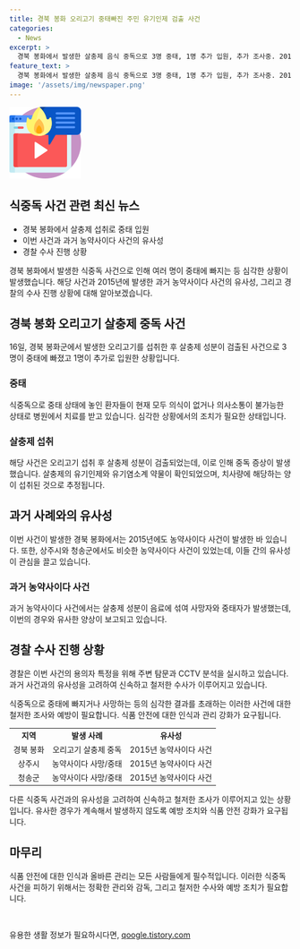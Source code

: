 ```yaml
---
title: 경북 봉화 오리고기 중태빠진 주민 유기인제 검출 사건
categories:
  - News
excerpt: >
  경북 봉화에서 발생한 살충제 음식 중독으로 3명 중태, 1명 추가 입원, 추가 조사중. 2015년에도 봉화와 유사한 농약사건이 발생, 충격 초복에 오리고기를 나눠먹은 마을 주민들 살충제 중독. 사건 당일 함께 식사한 회원 중 4명 중독 가능성, 경찰 수사 및 CCTV 분석 진행. 과거 사례에서는 고독성 농약 메소밀 성분 검출됐으며, 경찰은 이번 사건도 고의 의심하고 수사 중.
feature_text: >
  경북 봉화에서 발생한 살충제 음식 중독으로 3명 중태, 1명 추가 입원, 추가 조사중. 2015년에도 봉화와 유사한 농약사건이 발생, 충격 초복에 오리고기를 나눠먹은 마을 주민들 살충제 중독. 사건 당일 함께 식사한 회원 중 4명 중독 가능성, 경찰 수사 및 CCTV 분석 진행. 과거 사례에서는 고독성 농약 메소밀 성분 검출됐으며, 경찰은 이번 사건도 고의 의심하고 수사 중.
image: '/assets/img/newspaper.png'
---
```


<p><img src="/assets/img/news.png" alt="rentncar 속보" /></p>

<h2 data-ke-size="size26">식중독 사건 관련 최신 뉴스</h2>

<ul>
    <li>경북 봉화에서 살충제 섭취로 중태 입원</li>
    <li>이번 사건과 과거 농약사이다 사건의 유사성</li>
    <li>경찰 수사 진행 상황</li>
</ul>

<p data-ke-size="size16">경북 봉화에서 발생한 식중독 사건으로 인해 여러 명이 중태에 빠지는 등 심각한 상황이 발생했습니다. 해당 사건과 2015년에 발생한 과거 농약사이다 사건의 유사성, 그리고 경찰의 수사 진행 상황에 대해 알아보겠습니다.</p>

<h2 data-ke-size="size26">경북 봉화 오리고기 살충제 중독 사건</h2>

<p data-ke-size="size16">16일, 경북 봉화군에서 발생한 오리고기를 섭취한 후 살충제 성분이 검출된 사건으로 3명이 중태에 빠졌고 1명이 추가로 입원한 상황입니다.</p>

<h3>중태</h3>

<p data-ke-size="size16">식중독으로 중태 상태에 놓인 환자들이 현재 모두 의식이 없거나 의사소통이 불가능한 상태로 병원에서 치료를 받고 있습니다. 심각한 상황에서의 조치가 필요한 상태입니다.</p>

<h3>살충제 섭취</h3>

<p data-ke-size="size16">해당 사건은 오리고기 섭취 후 살충제 성분이 검출되었는데, 이로 인해 중독 증상이 발생했습니다. 살충제의 유기인제와 유기염소계 약물이 확인되었으며, 치사량에 해당하는 양이 섭취된 것으로 추정됩니다.</p>

<h2 data-ke-size="size26">과거 사례와의 유사성</h2>

<p data-ke-size="size16">이번 사건이 발생한 경북 봉화에서는 2015년에도 농약사이다 사건이 발생한 바 있습니다. 또한, 상주시와 청송군에서도 비슷한 농약사이다 사건이 있었는데, 이들 간의 유사성이 관심을 끌고 있습니다.</p>

<h3>과거 농약사이다 사건</h3>

<p data-ke-size="size16">과거 농약사이다 사건에서는 살충제 성분이 음료에 섞여 사망자와 중태자가 발생했는데, 이번의 경우와 유사한 양상이 보고되고 있습니다.</p>

<h2 data-ke-size="size26">경찰 수사 진행 상황</h2>

<p data-ke-size="size16">경찰은 이번 사건의 용의자 특정을 위해 주변 탐문과 CCTV 분석을 실시하고 있습니다. 과거 사건과의 유사성을 고려하여 신속하고 철저한 수사가 이루어지고 있습니다.</p>

<p data-ke-size="size16">식중독으로 중태에 빠지거나 사망하는 등의 심각한 결과를 초래하는 이러한 사건에 대한 철저한 조사와 예방이 필요합니다. 식품 안전에 대한 인식과 관리 강화가 요구됩니다.</p>

<table>
    <tbody>
        <tr>
            <td style="text-align: center; height: 17px;"><b>지역</b></td>
            <td style="text-align: center; height: 17px;"><b>발생 사례</b></td>
            <td style="text-align: center; height: 17px;"><b>유사성</b></td>
        </tr>
        <tr>
            <td style="text-align: center; height: 17px;">경북 봉화</td>
            <td style="text-align: center; height: 17px;">오리고기 살충제 중독</td>
            <td style="text-align: center; height: 17px;">2015년 농약사이다 사건</td>
        </tr>
        <tr>
            <td style="text-align: center; height: 17px;">상주시</td>
            <td style="text-align: center; height: 17px;">농약사이다 사망/중태</td>
            <td style="text-align: center; height: 17px;">2015년 농약사이다 사건</td>
        </tr>
        <tr>
            <td style="text-align: center; height: 17px;">청송군</td>
            <td style="text-align: center; height: 17px;">농약사이다 사망/중태</td>
            <td style="text-align: center; height: 17px;">2015년 농약사이다 사건</td>
        </tr>
    </tbody>
</table>

<p data-ke-size="size16">다른 식중독 사건과의 유사성을 고려하여 신속하고 철저한 조사가 이루어지고 있는 상황입니다. 유사한 경우가 계속해서 발생하지 않도록 예방 조치와 식품 안전 강화가 요구됩니다.</p>

<h2 data-ke-size="size26">마무리</h2>

<p data-ke-size="size16">식품 안전에 대한 인식과 올바른 관리는 모든 사람들에게 필수적입니다. 이러한 식중독 사건을 피하기 위해서는 정확한 관리와 감독, 그리고 철저한 수사와 예방 조치가 필요합니다.</p>

<p data-ke-size="size16">&nbsp;</p>
유용한 생활 정보가 필요하시다면, <a href="https://qoogle.tistory.com" rel="dofollow">qoogle.tistory.com</a>


